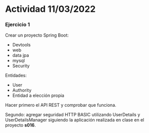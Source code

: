 # Actividad 11/03/2022

### Ejercicio 1  

Crear un proyecto Spring Boot:

* Devtools
* web
* data jpa
* mysql
* Security

Entidades:

* User
* Authority
* Entidad a elección propia

Hacer primero el API REST y comprobar que funciona.

Segundo: agregar seguridad HTTP BASIC utilizando UserDetails y UserDetailsManager siguiendo la aplicación realizada en clase en el proyecto **s016**.
